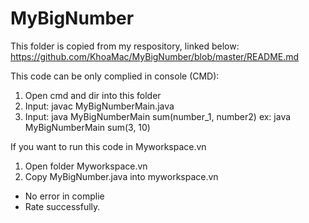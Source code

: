 # MyBigNumber
This folder is copied from my respository, linked below:
https://github.com/KhoaMac/MyBigNumber/blob/master/README.md


This code can be only complied in console (CMD): 
1) Open cmd and dir into this folder
2) Input: javac MyBigNumberMain.java
3) Input: java MyBigNumberMain sum(number_1, number2)
      ex: java MyBigNumberMain sum(3, 10)
      
If you want to run this code in Myworkspace.vn
1) Open folder Myworkspace.vn
2) Copy MyBigNumber.java into myworkspace.vn
- No error in complie
- Rate successfully.

